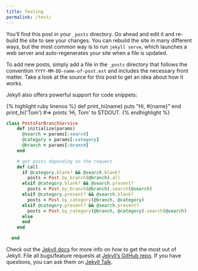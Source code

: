 ```yaml
---
title: Testing
permalink: /test/
---
```


You’ll find this post in your `_posts` directory. Go ahead and edit it and re-build the site to see your changes. You can rebuild the site in many different ways, but the most common way is to run `jekyll serve`, which launches a web server and auto-regenerates your site when a file is updated.

To add new posts, simply add a file in the `_posts` directory that follows the convention `YYYY-MM-DD-name-of-post.ext` and includes the necessary front matter. Take a look at the source for this post to get an idea about how it works.

Jekyll also offers powerful support for code snippets:

{% highlight ruby linenos %}
def print_hi(name)
puts "Hi, #{name}"
end
print_hi('Tom')
#=> prints 'Hi, Tom' to STDOUT.
{% endhighlight %}

```ruby
class PostsForBranchService
    def initialize(params)
      @search = params[:search]
      @category = params[:category]
      @branch = params[:branch]
    end

    # get posts depending on the request
    def call
      if @category.blank? && @search.blank?
        posts = Post.by_branch(@branch).all
      elsif @category.blank? && @search.present?
        posts = Post.by_branch(@branch).search(@search)
      elsif @category.present? && @search.blank?
        posts = Post.by_category(@branch, @category)
      elsif @category.present? && @search.present?
        posts = Post.by_category(@branch, @category).search(@search)
      else
      end
    end

  end
```

Check out the [Jekyll docs][jekyll-docs] for more info on how to get the most out of Jekyll. File all bugs/feature requests at [Jekyll’s GitHub repo][jekyll-gh]. If you have questions, you can ask them on [Jekyll Talk][jekyll-talk].

[jekyll-docs]: https://jekyllrb.com/docs/home
[jekyll-gh]: https://github.com/jekyll/jekyll
[jekyll-talk]: https://talk.jekyllrb.com/
